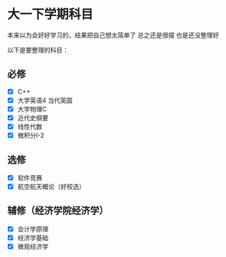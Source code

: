 # 大一下学期科目

本来以为会好好学习的，结果把自己想太简单了
总之还是很摆
也是还没整理好

以下是要整理的科目：

## 必修

- [x] C++
- [x] 大学英语4 当代英国
- [x] 大学物理C
- [x] 近代史纲要
- [x] 线性代数
- [x] 微积分I-2

## 选修

- [x] 软件竞赛
- [x] 航空航天概论（好校选）

## 辅修（经济学院经济学）

- [x] 会计学原理
- [x] 经济学基础
- [x] 微观经济学